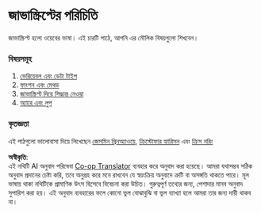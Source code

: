 <!--
CO_OP_TRANSLATOR_METADATA:
{
  "original_hash": "cc9e70a2f096c67389c8acff1521fc27",
  "translation_date": "2025-08-25T21:32:11+00:00",
  "source_file": "2-js-basics/README.md",
  "language_code": "bn"
}
-->
# জাভাস্ক্রিপ্টের পরিচিতি

জাভাস্ক্রিপ্ট হলো ওয়েবের ভাষা। এই চারটি পাঠে, আপনি এর মৌলিক বিষয়গুলো শিখবেন।

### বিষয়সমূহ

1. [ভেরিয়েবল এবং ডেটা টাইপ](1-data-types/README.md)
2. [ফাংশন এবং মেথড](2-functions-methods/README.md)
3. [জাভাস্ক্রিপ্ট দিয়ে সিদ্ধান্ত নেওয়া](3-making-decisions/README.md)
4. [অ্যারে এবং লুপ](4-arrays-loops/README.md)

### কৃতজ্ঞতা

এই পাঠগুলো ভালোবাসা দিয়ে লিখেছেন [জেসমিন গ্রিনঅ্যাওয়ে](https://twitter.com/paladique), [ক্রিস্টোফার হ্যারিসন](https://twitter.com/geektrainer) এবং [ক্রিস নরিং](https://twitter.com/chris_noring)

**অস্বীকৃতি**:  
এই নথিটি AI অনুবাদ পরিষেবা [Co-op Translator](https://github.com/Azure/co-op-translator) ব্যবহার করে অনুবাদ করা হয়েছে। আমরা যথাসম্ভব সঠিক অনুবাদ প্রদানের চেষ্টা করি, তবে অনুগ্রহ করে মনে রাখবেন যে স্বয়ংক্রিয় অনুবাদে ত্রুটি বা অসঙ্গতি থাকতে পারে। মূল ভাষায় থাকা নথিটিকে প্রামাণিক উৎস হিসেবে বিবেচনা করা উচিত। গুরুত্বপূর্ণ তথ্যের জন্য, পেশাদার মানব অনুবাদ সুপারিশ করা হয়। এই অনুবাদ ব্যবহারের ফলে কোনো ভুল বোঝাবুঝি বা ভুল ব্যাখ্যা হলে আমরা তার জন্য দায়ী থাকব না।